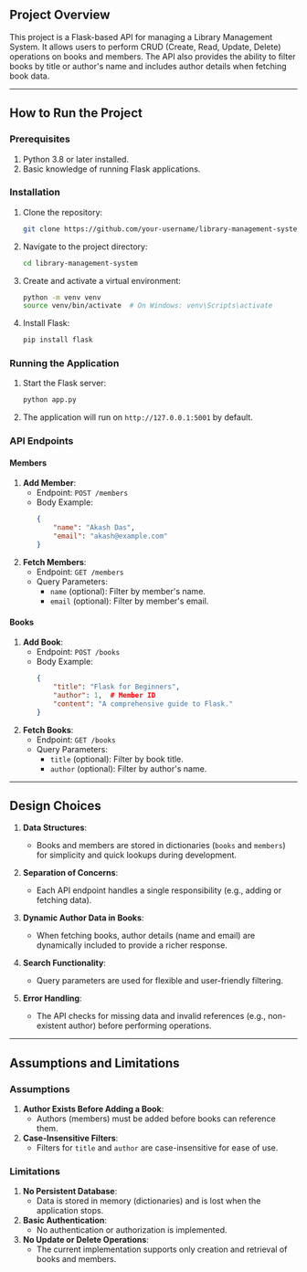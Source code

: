 ## Project Overview
This project is a Flask-based API for managing a Library Management System. It allows users to perform CRUD (Create, Read, Update, Delete) operations on books and members. The API also provides the ability to filter books by title or author's name and includes author details when fetching book data.

---

## How to Run the Project

### Prerequisites
1. Python 3.8 or later installed.
2. Basic knowledge of running Flask applications.

### Installation
1. Clone the repository:
   ```bash
   git clone https://github.com/your-username/library-management-system.git
   ```
2. Navigate to the project directory:
   ```bash
   cd library-management-system
   ```
3. Create and activate a virtual environment:
   ```bash
   python -m venv venv
   source venv/bin/activate  # On Windows: venv\Scripts\activate
   ```
4. Install Flask:
   ```bash
   pip install flask
   ```

### Running the Application
1. Start the Flask server:
   ```bash
   python app.py
   ```
2. The application will run on `http://127.0.0.1:5001` by default.

### API Endpoints
#### Members
1. **Add Member**:
   - Endpoint: `POST /members`
   - Body Example:
     ```json
     {
         "name": "Akash Das",
         "email": "akash@example.com"
     }
     ```
2. **Fetch Members**:
   - Endpoint: `GET /members`
   - Query Parameters:
     - `name` (optional): Filter by member's name.
     - `email` (optional): Filter by member's email.

#### Books
1. **Add Book**:
   - Endpoint: `POST /books`
   - Body Example:
     ```json
     {
         "title": "Flask for Beginners",
         "author": 1,  # Member ID
         "content": "A comprehensive guide to Flask."
     }
     ```
2. **Fetch Books**:
   - Endpoint: `GET /books`
   - Query Parameters:
     - `title` (optional): Filter by book title.
     - `author` (optional): Filter by author's name.

---

## Design Choices
1. **Data Structures**:
   - Books and members are stored in dictionaries (`books` and `members`) for simplicity and quick lookups during development.
   
2. **Separation of Concerns**:
   - Each API endpoint handles a single responsibility (e.g., adding or fetching data).

3. **Dynamic Author Data in Books**:
   - When fetching books, author details (name and email) are dynamically included to provide a richer response.

4. **Search Functionality**:
   - Query parameters are used for flexible and user-friendly filtering.

5. **Error Handling**:
   - The API checks for missing data and invalid references (e.g., non-existent author) before performing operations.

---

## Assumptions and Limitations

### Assumptions
1. **Author Exists Before Adding a Book**:
   - Authors (members) must be added before books can reference them.
2. **Case-Insensitive Filters**:
   - Filters for `title` and `author` are case-insensitive for ease of use.

### Limitations
1. **No Persistent Database**:
   - Data is stored in memory (dictionaries) and is lost when the application stops.
2. **Basic Authentication**:
   - No authentication or authorization is implemented.
3. **No Update or Delete Operations**:
   - The current implementation supports only creation and retrieval of books and members.

